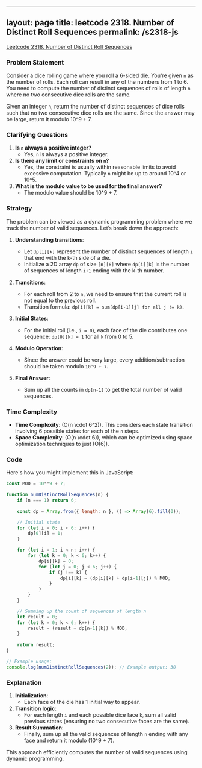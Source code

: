 
---
layout: page
title: leetcode 2318. Number of Distinct Roll Sequences
permalink: /s2318-js
---
[Leetcode 2318. Number of Distinct Roll Sequences](https://algoadvance.github.io/algoadvance/l2318)
### Problem Statement

Consider a dice rolling game where you roll a 6-sided die. You're given `n` as the number of rolls. Each roll can result in any of the numbers from 1 to 6. You need to compute the number of distinct sequences of rolls of length `n` where no two consecutive dice rolls are the same.

Given an integer `n`, return the number of distinct sequences of dice rolls such that no two consecutive dice rolls are the same. Since the answer may be large, return it modulo 10^9 + 7.

### Clarifying Questions
1. **Is `n` always a positive integer?** 
   * Yes, `n` is always a positive integer.
2. **Is there any limit or constraints on `n`?**
   * Yes, the constraint is usually within reasonable limits to avoid excessive computation. Typically `n` might be up to around 10^4 or 10^5.
3. **What is the modulo value to be used for the final answer?**
   * The modulo value should be 10^9 + 7.

### Strategy
The problem can be viewed as a dynamic programming problem where we track the number of valid sequences. Let’s break down the approach:

1. **Understanding transitions**:
   - Let `dp[i][k]` represent the number of distinct sequences of length `i` that end with the k-th side of a die.
   - Initialize a 2D array `dp` of size `[n][6]` where `dp[i][k]` is the number of sequences of length `i+1` ending with the k-th number.

2. **Transitions**:
   - For each roll from 2 to `n`, we need to ensure that the current roll is not equal to the previous roll.
   - Transition formula: `dp[i][k] = sum(dp[i-1][j] for all j != k)`.

3. **Initial States**:
   - For the initial roll (i.e., `i = 0`), each face of the die contributes one sequence: `dp[0][k] = 1` for all `k` from 0 to 5.

4. **Modulo Operation**:
   - Since the answer could be very large, every addition/subtraction should be taken modulo `10^9 + 7`.

5. **Final Answer**:
   - Sum up all the counts in `dp[n-1]` to get the total number of valid sequences.

### Time Complexity
- **Time Complexity**: \(O(n \cdot 6^2)\). This considers each state transition involving 6 possible states for each of the `n` steps.
- **Space Complexity**: \(O(n \cdot 6)\), which can be optimized using space optimization techniques to just \(O(6)\).

### Code

Here's how you might implement this in JavaScript:

```javascript
const MOD = 10**9 + 7;

function numDistinctRollSequences(n) {
    if (n === 1) return 6;
    
    const dp = Array.from({ length: n }, () => Array(6).fill(0));

    // Initial state
    for (let i = 0; i < 6; i++) {
        dp[0][i] = 1;
    }

    for (let i = 1; i < n; i++) {
        for (let k = 0; k < 6; k++) {
            dp[i][k] = 0;
            for (let j = 0; j < 6; j++) {
                if (j !== k) {
                    dp[i][k] = (dp[i][k] + dp[i-1][j]) % MOD;
                }
            }
        }
    }

    // Summing up the count of sequences of length n
    let result = 0;
    for (let k = 0; k < 6; k++) {
        result = (result + dp[n-1][k]) % MOD;
    }
    
    return result;
}

// Example usage:
console.log(numDistinctRollSequences(2)); // Example output: 30
```

### Explanation
1. **Initialization**:
   - Each face of the die has 1 initial way to appear.
2. **Transition logic**:
   - For each length `i` and each possible dice face `k`, sum all valid previous states (ensuring no two consecutive faces are the same).
3. **Result Summation**:
   - Finally, sum up all the valid sequences of length `n` ending with any face and return it modulo \(10^9 + 7\).

This approach efficiently computes the number of valid sequences using dynamic programming.